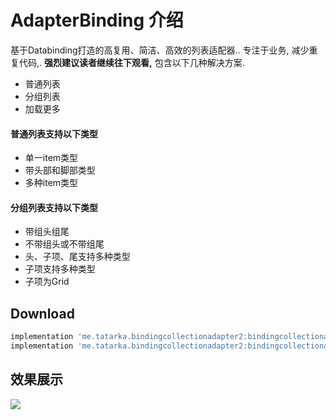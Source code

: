 # AdapterBinding 介绍
基于Databinding打造的高复用、简洁、高效的列表适配器.. 专注于业务, 减少重复代码,. <b>强烈建议读者继续往下观看,</b>
包含以下几种解决方案.
* 普通列表
* 分组列表
* 加载更多

#### 普通列表支持以下类型
* 单一item类型
* 带头部和脚部类型
*  多种item类型

#### 分组列表支持以下类型
* 带组头组尾
* 不带组头或不带组尾
* 头、子项、尾支持多种类型
* 子项支持多种类型
* 子项为Grid

## Download
```groovy
implementation 'me.tatarka.bindingcollectionadapter2:bindingcollectionadapter:3.1.1'
implementation 'me.tatarka.bindingcollectionadapter2:bindingcollectionadapter-recyclerview:3.1.1'
```
## 效果展示
![](https://github.com/luoxiong94/adapter-databinding/blob/master/pic/merge.png?raw=true)